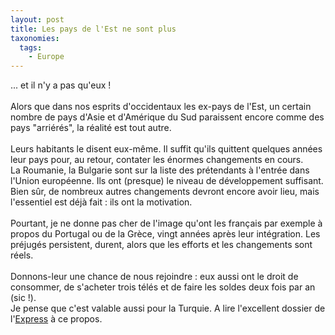 ```yaml
---
layout: post
title: Les pays de l'Est ne sont plus
taxonomies: 
  tags: 
    - Europe
---
```

... et il n'y a pas qu'eux !<br />
<br />
Alors que dans nos esprits d'occidentaux les ex-pays de l'Est, un certain nombre de pays d'Asie et d'Amérique du Sud paraissent encore comme des pays "arriérés", la réalité est tout autre.<br />
<br />
Leurs habitants le disent eux-même. Il suffit qu'ils quittent quelques années leur pays pour, au retour, contater les énormes changements en cours.<br />
La Roumanie, la Bulgarie sont sur la liste des prétendants à l'entrée dans l'Union européenne. Ils ont (presque) le niveau de développement suffisant. Bien sûr, de nombreux autres changements devront encore avoir lieu, mais l'essentiel est déjà fait : ils ont la motivation.<br />
<br />
Pourtant, je ne donne pas cher de l'image qu'ont les français par exemple à propos du Portugal ou de la Grèce, vingt années après leur intégration. Les préjugés persistent, durent, alors que les efforts et les changements sont réels.<br />
<br />
Donnons-leur une chance de nous rejoindre : eux aussi ont le droit de consommer, de s'acheter trois télés et de faire les soldes deux fois par an (sic !).<br />
Je pense que c'est valable aussi pour la Turquie. A lire l'excellent dossier de l'<a href="http://www.lexpress.fr/info/monde/dossier/ue/dossier.asp?id=506695">Express</a> à ce propos.
